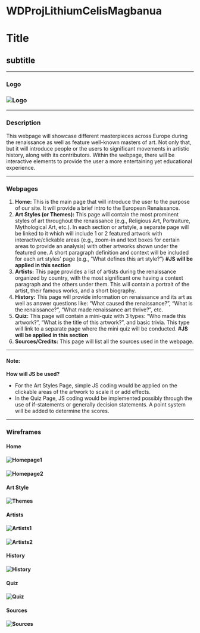 # WDProjLithiumCelisMagbanua
# Title
## subtitle
*****
### Logo
### ![Logo](../asset/logo-project.jpg " logo")
*****
### Description
This webpage will showcase different masterpieces across Europe during the renaissance as well as feature well-known masters of art. Not only that, but it will introduce people or the users to significant movements in artistic history, along with its contributors. Within the webpage, there will be interactive elements to provide the user a more entertaining yet educational experience. 
*****
### Webpages
1. **Home:** This is the main page that will introduce the user to the purpose of our site. It will provide a brief intro to the European Renaissance.
2. **Art Styles (or Themes):** This page will contain the most prominent styles of art throughout the renaissance (e.g., Religious Art, Portraiture, Mythological Art, etc.). In each section or artstyle, a separate page will be linked to it which will include 1 or 2 featured artwork with interactive/clickable areas (e.g., zoom-in and text boxes for certain areas to provide an analysis) with other artworks shown under the featured one. A short paragraph definition and context will be included for each art styles' page (e.g., “What defines this art style?”) **#JS will be applied in this section**
3. **Artists:** This page provides a list of artists during the renaissance organized by country, with the most significant one having a context paragraph and the others under them. This will contain a portrait of the artist, their famous works, and a short biography. 
4. **History:** This page will provide information on renaissance and its art as well as answer questions like: “What caused the renaissance?”, “What is the renaissance?”, “What made renaissance art thrive?”, etc. 
5. **Quiz:** This page will contain a mini-quiz with 3 types: “Who made this artwork?”, “What is the title of this artwork?”, and basic trivia. This type will link to a separate page where the mini quiz will be conducted. **#JS will be applied in this section** 
6. **Sources/Credits:** This page will list all the sources used in the webpage. 
*****
#### Note:
**How will JS be used?**
* For the Art Styles Page, simple JS coding would be applied on the clickable areas of the artwork to scale it or add effects. 
* In the Quiz Page, JS coding would be implemented possibly through the use of if-statements or  generally decision statements. A point system will be added to determine the scores.
*****

### Wireframes
#### Home 
#### ![Homepage1](../asset/homepage.png "homepage1")
#### ![Homepage2](../asset/homepage-no-menu.png "homepage2")

#### Art Style 
#### ![Themes](../asset/themes.png "themes")

#### Artists 
#### ![Artists1](../asset/artists.png "artists1")
#### ![Artists2](../asset/artist-prev-next.png "artists2")

####  History 
#### ![History](../asset/history.jpg "history")

#### Quiz 
#### ![Quiz](../asset/mini-quiz.jpg "mini quiz")

#### Sources 
#### ![Sources](../asset/sources.png "sources")

